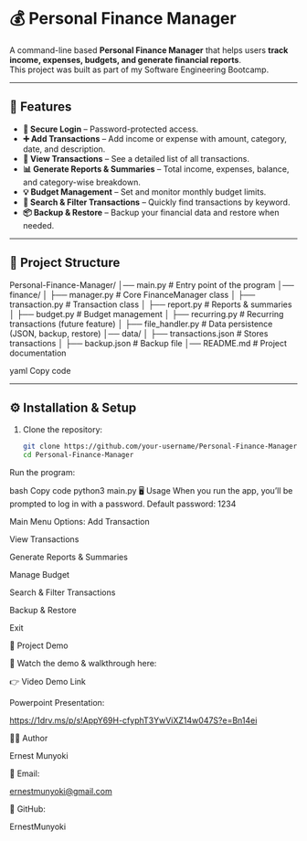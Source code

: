 # 💰 Personal Finance Manager

A command-line based **Personal Finance Manager** that helps users **track income, expenses, budgets, and generate financial reports**.  
This project was built as part of my Software Engineering Bootcamp.

---

## 🚀 Features
- **🔐 Secure Login** – Password-protected access.  
- **➕ Add Transactions** – Add income or expense with amount, category, date, and description.  
- **📜 View Transactions** – See a detailed list of all transactions.  
- **📊 Generate Reports & Summaries** – Total income, expenses, balance, and category-wise breakdown.  
- **💡 Budget Management** – Set and monitor monthly budget limits.  
- **🔎 Search & Filter Transactions** – Quickly find transactions by keyword.  
- **📦 Backup & Restore** – Backup your financial data and restore when needed.  

---

## 📂 Project Structure
Personal-Finance-Manager/
│── main.py # Entry point of the program
│── finance/
│ ├── manager.py # Core FinanceManager class
│ ├── transaction.py # Transaction class
│ ├── report.py # Reports & summaries
│ ├── budget.py # Budget management
│ ├── recurring.py # Recurring transactions (future feature)
│ ├── file_handler.py # Data persistence (JSON, backup, restore)
│── data/
│ ├── transactions.json # Stores transactions
│ ├── backup.json # Backup file
│── README.md # Project documentation

yaml
Copy code

---

## ⚙️ Installation & Setup

1. Clone the repository:
   ```bash
   git clone https://github.com/your-username/Personal-Finance-Manager.git
   cd Personal-Finance-Manager
Run the program:

bash
Copy code
python3 main.py
🖥️ Usage
When you run the app, you’ll be prompted to log in with a password.
Default password: 1234

Main Menu Options:
Add Transaction

View Transactions

Generate Reports & Summaries

Manage Budget

Search & Filter Transactions

Backup & Restore

Exit

🎥 Project Demo

📌 Watch the demo & walkthrough here:

👉 Video Demo Link

Powerpoint Presentation:

https://1drv.ms/p/s!AppY69H-cfyphT3YwViXZ14w047S?e=Bn14ei

👨‍💻 Author

Ernest Munyoki

📧 Email:

 ernestmunyoki@gmail.com

🔗 GitHub:

 ErnestMunyoki